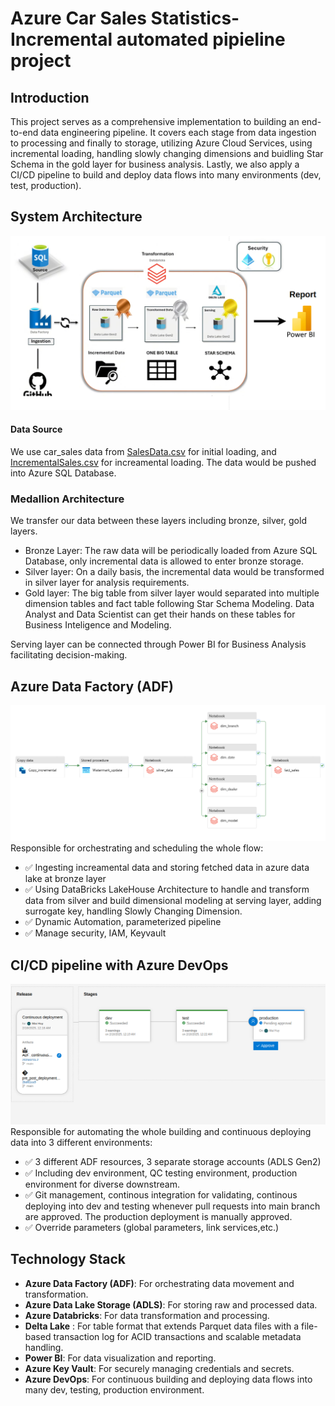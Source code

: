 # Azure Car Sales Statistics-Incremental automated pipieline project

## Introduction
This project serves as a comprehensive implementation to building an end-to-end data engineering pipeline. It covers each stage from data ingestion to processing and finally to storage, utilizing Azure Cloud Services, using incremental loading, handling slowly changing dimensions and buidling Star Schema in the gold layer for business analysis. Lastly, we also apply a CI/CD pipeline to build and deploy data flows into many environments (dev, test, production).


## System Architecture
![System Architecture](https://github.com/maihuy-dataguy/Azure-dimensional-modeling-car-sales/blob/main/pics/overflow.png)

#### Data Source 
We use car_sales data from [SalesData.csv](https://github.com/maihuy-dataguy/Azure-dimensional-modeling-car-sales/blob/main/Raw%20Data/SalesData.csv) for initial loading, and [IncrementalSales.csv](https://github.com/maihuy-dataguy/Azure-dimensional-modeling-car-sales/blob/main/Raw%20Data/IncrementalSales.csv) for increamental loading. The data would be pushed into Azure SQL Database.

### Medallion Architecture
We transfer our data between these layers including bronze, silver, gold layers.
- Bronze Layer: The raw data will be periodically loaded from Azure SQL Database, only incremental data is allowed to enter bronze storage.
- Silver layer: On a daily basis, the incremental data would be transformed in silver layer for analysis requirements.
- Gold layer: The big table from silver layer would separated into multiple dimension tables and fact table following Star Schema Modeling. Data Analyst and Data Scientist can get their hands on these tables for Business Inteligence and Modeling.

Serving layer can be connected through Power BI for Business Analysis facilitating decision-making.


## Azure Data Factory (ADF)
![System Architecture](https://github.com/maihuy-dataguy/Azure-dimensional-modeling-car-sales/blob/main/pics/ETL.png)
Responsible for orchestrating and scheduling the whole flow:
- ✅ Ingesting increamental data and storing fetched data in azure data lake at bronze layer
- ✅ Using DataBricks LakeHouse Architecture to handle and transform data from silver and build dimensional modeling at serving layer, adding surrogate key, handling Slowly Changing Dimension. 
- ✅ Dynamic Automation, parameterized pipeline
- ✅ Manage security, IAM, Keyvault 

## CI/CD pipeline with Azure DevOps
![System Architecture](https://github.com/maihuy-dataguy/Azure-dimensional-modeling-car-sales/blob/main/pics/cicd_flow.png)
Responsible for automating the whole building and continuous deploying data into 3 different environments:
- ✅ 3 different ADF resources, 3 separate storage accounts (ADLS Gen2)
- ✅ Including dev environment, QC testing environment, production environment for diverse downstream.
- ✅ Git management, continous integration for validating, continous deploying into dev and testing whenever pull requests into main branch are approved. The production deployment is manually approved.
- ✅ Override parameters (global parameters, link services,etc.)

## Technology Stack
- **Azure Data Factory (ADF)**: For orchestrating data movement and transformation.
- **Azure Data Lake Storage (ADLS)**: For storing raw and processed data.
- **Azure Databricks**: For data transformation and processing.
- **Delta Lake** : For table format that extends Parquet data files with a file-based transaction log for ACID transactions and scalable metadata handling.
- **Power BI**: For data visualization and reporting.
- **Azure Key Vault**: For securely managing credentials and secrets.
- **Azure DevOps**: For continuous building and deploying data flows into many dev, testing, production environment.
